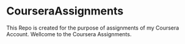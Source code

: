 # CourseraAssignments
This Repo is created for the purpose of assignments of my Coursera Account.
Wellcome to the Coursera Assignments.
